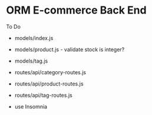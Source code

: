 # ORM E-commerce Back End

To Do
- models/index.js
- models/product.js - validate stock is integer?
- models/tag.js
- routes/api/category-routes.js
- routes/api/product-routes.js
- routes/api/tag-routes.js

- use Insomnia